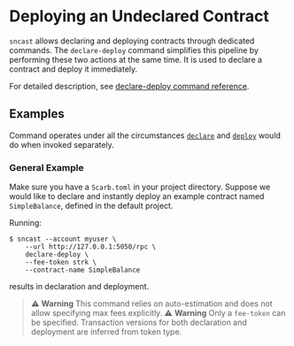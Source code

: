 # Deploying an Undeclared Contract

`sncast` allows declaring and deploying contracts through dedicated commands.
The `declare-deploy` command simplifies this pipeline by performing these two actions at the same time. It is used to declare a contract and deploy it immediately.

For detailed description, see [declare-deploy command reference](../appendix/sncast/declare-deploy.md).

## Examples

Command operates under all the circumstances [`declare`](./declare.md) and [`deploy`](./deploy.md) would do when invoked separately.

### General Example

Make sure you have a `Scarb.toml` in your project directory. Suppose we would like to declare and instantly deploy an example contract named `SimpleBalance`, defined in the default project.

Running:

```shell
$ sncast --account myuser \
    --url http://127.0.0.1:5050/rpc \ 
    declare-deploy \
    --fee-token strk \
    --contract-name SimpleBalance
```

results in declaration and deployment.

>  ⚠️ **Warning**
> This command relies on auto-estimation and does not allow specifying max fees explicitly.
> ⚠️ **Warning**
> Only a `fee-token` can be specified. Transaction versions for both declaration and deployment are inferred from token type.